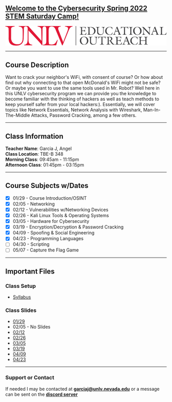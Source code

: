 ## [**Welcome to the Cybersecurity Spring 2022 STEM Saturday Camp!**](https://register.edoutreach.unlv.edu/wconnect/CourseStatus.awp?&course=221RG1036)  
![UNLV Logo](/Images/UNLVEducationalOutreach.jpg)  

---

## Course Description  
Want to crack your neighbor's WiFi, with consent of course? Or how about find out why connecting to that open McDonald's WiFi might not be safe? Or maybe you want to use the same tools used in Mr. Robot? Well here in this UNLV cybersecurity program we can provide you the knowledge to become familiar with the thinking of hackers as well as teach methods to keep yourself safer from your local hackers:). Essentially, we will cover topics like Network Essentials, Network Analysis with Wireshark, Man-In-The-Middle Attacks, Password Cracking, among a few others.  

---

## Class Information  
**Teacher Name**: Garcia J, Angel   
**Class Location**: TBE-B 348  
**Morning Class**: 09:45am - 11:15pm  
**Afternoon Class**: 01:45pm - 03:15pm  

---

## Course Subjects w/Dates
- [x] 01/29 - Course Introduction/OSINT
- [x] 02/05 - Networking
- [x] 02/12 - Vulnerabilities w/Networking Devices
- [x] 02/26 - Kali Linux Tools & Operating Systems
- [x] 03/05 - Hardware for Cybersecurity
- [x] 03/19 - Encryption/Decryption & Password Cracking
- [x] 04/09 - Spoofing & Social Engineering
- [x] 04/23 - Programming Languages
- [ ] 04/30 - Scripting   
- [ ] 05/07 - Capture the Flag Game  

---

## Important Files
### Class Setup
- [Syllabus](https://docs.google.com/document/d/1AStwEkC9qH11J0lerE6M9qpj5xq7K2QB/edit?usp=sharing&ouid=100740006076809155777&rtpof=true&sd=true)

### Class Slides
- [01/29](https://docs.google.com/presentation/d/1HwR5L5xPSL9llN19bY38S2mRObvdvpfbcyhxqpxnOxg/edit?usp=sharing)
- 02/05 - No Slides
- [02/12](https://docs.google.com/presentation/d/1b7qyU-7ao-WI9gTtiZARNtENHiU6KxXnMVsiyyb5xWg/edit?usp=sharing)
- [02/26](https://docs.google.com/presentation/d/1ubVvI_ZnP4D22NNsuO2HCDr-_4KM3SZFDGNtJ75X4GE/edit?usp=sharing)
- [03/05](https://docs.google.com/presentation/d/1qQiZE04u05LQOYQG2CQ9tE_muOJ1Qi-0yOsXTRvdGM0/edit?usp=sharing)
- [03/19](https://docs.google.com/presentation/d/1VsPO1Xlj8m-FsCKp_z2n3GeL5U6B0ZwSDB5KI3iaz8I/edit?usp=sharing)
- [04/09](https://docs.google.com/presentation/d/1wEbVRBGGMKXuW0VU6fdB_PsMlU0S-qmOi_ZwCJj3bwE/edit?usp=sharing)
- [04/23](https://docs.google.com/presentation/d/1ifUtnkfyFtlJNziubPY0d8v8yhaPIEfQZvtwwzGV2to/edit?usp=sharing)

---

### Support or Contact
If needed I may be contacted at **garciaj@unlv.nevada.edu** or a message can be sent on the [**discord server**](https://discord.gg/uuZw7zxcB4)
